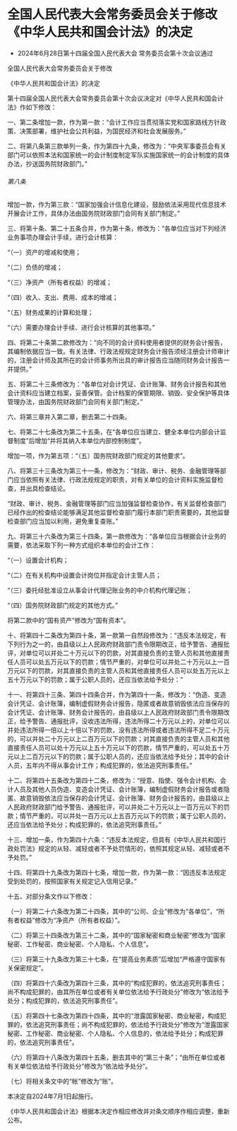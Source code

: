 # 全国人民代表大会常务委员会关于修改《中华人民共和国会计法》的决定

- 2024年6月28日第十四届全国人民代表大会
  常务委员会第十次会议通过

<!-- INFO END -->

全国人民代表大会常务委员会关于修改

《中华人民共和国会计法》的决定

第十四届全国人民代表大会常务委员会第十次会议决定对《中华人民共和国会计法》作如下修改：

一、第二条增加一款，作为第一款：“会计工作应当贯彻落实党和国家路线方针政策、决策部署，维护社会公共利益，为国民经济和社会发展服务。”

二、将第八条第三款单列一条，作为第四十九条，修改为：“中央军事委员会有关部门可以依照本法和国家统一的会计制度制定军队实施国家统一的会计制度的具体办法，抄送国务院财政部门。”

###### 第八条

增加一款，作为第三款：“国家加强会计信息化建设，鼓励依法采用现代信息技术开展会计工作，具体办法由国务院财政部门会同有关部门制定。”

三、将第十条、第二十五条合并，作为第十条，修改为：“各单位应当对下列经济业务事项办理会计手续，进行会计核算：

“（一）资产的增减和使用；

“（二）负债的增减；

“（三）净资产（所有者权益）的增减；

“（四）收入、支出、费用、成本的增减；

“（五）财务成果的计算和处理；

“（六）需要办理会计手续、进行会计核算的其他事项。”

四、将第二十条第二款修改为：“向不同的会计资料使用者提供的财务会计报告，其编制依据应当一致。有关法律、行政法规规定财务会计报告须经注册会计师审计的，注册会计师及其所在的会计师事务所出具的审计报告应当随同财务会计报告一并提供。”

五、将第二十三条修改为：“各单位对会计凭证、会计账簿、财务会计报告和其他会计资料应当建立档案，妥善保管。会计档案的保管期限、销毁、安全保护等具体管理办法，由国务院财政部门会同有关部门制定。”

六、将第三章并入第二章，删去第二十四条。

七、将第二十七条改为第二十五条，在“各单位应当建立、健全本单位内部会计监督制度”后增加“并将其纳入本单位内部控制制度”。

增加一项，作为第五项：“（五）国务院财政部门规定的其他要求”。

八、将第三十三条改为第三十一条，修改为：“财政、审计、税务、金融管理等部门应当依照有关法律、行政法规规定的职责，对有关单位的会计资料实施监督检查，并出具检查结论。

“财政、审计、税务、金融管理等部门应当加强监督检查协作，有关监督检查部门已经作出的检查结论能够满足其他监督检查部门履行本部门职责需要的，其他监督检查部门应当加以利用，避免重复查账。”

九、将第三十六条改为第三十四条，第一款修改为：“各单位应当根据会计业务的需要，依法采取下列一种方式组织本单位的会计工作：

“（一）设置会计机构；

“（二）在有关机构中设置会计岗位并指定会计主管人员；

“（三）委托经批准设立从事会计代理记账业务的中介机构代理记账；

“（四）国务院财政部门规定的其他方式。”

将第二款中的“国有资产”修改为“国有资本”。

十、将第四十二条改为第四十条，第一款第一自然段修改为：“违反本法规定，有下列行为之一的，由县级以上人民政府财政部门责令限期改正，给予警告、通报批评，对单位可以并处二十万元以下的罚款，对其直接负责的主管人员和其他直接责任人员可以处五万元以下的罚款；情节严重的，对单位可以并处二十万元以上一百万元以下的罚款，对其直接负责的主管人员和其他直接责任人员可以处五万元以上五十万元以下的罚款；属于公职人员的，还应当依法给予处分：”

十一、将第四十三条、第四十四条合并，作为第四十一条，修改为：“伪造、变造会计凭证、会计账簿，编制虚假财务会计报告，隐匿或者故意销毁依法应当保存的会计凭证、会计账簿、财务会计报告的，由县级以上人民政府财政部门责令限期改正，给予警告、通报批评，没收违法所得，违法所得二十万元以上的，对单位可以并处违法所得一倍以上十倍以下的罚款，没有违法所得或者违法所得不足二十万元的，可以并处二十万元以上二百万元以下的罚款；对其直接负责的主管人员和其他直接责任人员可以处十万元以上五十万元以下的罚款，情节严重的，可以处五十万元以上二百万元以下的罚款；属于公职人员的，还应当依法给予处分；其中的会计人员，五年内不得从事会计工作；构成犯罪的，依法追究刑事责任。”

十二、将第四十五条改为第四十二条，修改为：“授意、指使、强令会计机构、会计人员及其他人员伪造、变造会计凭证、会计账簿，编制虚假财务会计报告或者隐匿、故意销毁依法应当保存的会计凭证、会计账簿、财务会计报告的，由县级以上人民政府财政部门给予警告、通报批评，可以并处二十万元以上一百万元以下的罚款；情节严重的，可以并处一百万元以上五百万元以下的罚款；属于公职人员的，还应当依法给予处分；构成犯罪的，依法追究刑事责任。”

十三、增加一条，作为第四十六条：“违反本法规定，但具有《中华人民共和国行政处罚法》规定的从轻、减轻或者不予处罚情形的，依照其规定从轻、减轻或者不予处罚。”

十四、将第四十九条改为第四十七条，增加一款，作为第一款：“因违反本法规定受到处罚的，按照国家有关规定记入信用记录。”

十五、对部分条文作以下修改：

（一）将第二十六条改为第二十四条，其中的“公司、企业”修改为“各单位”，“所有者权益”修改为“净资产（所有者权益）”。

（二）将第三十四条改为第三十二条，其中的“国家秘密和商业秘密”修改为“国家秘密、工作秘密、商业秘密、个人隐私、个人信息”。

（三）将第三十九条改为第三十七条，在“提高业务素质”后增加“严格遵守国家有关保密规定”。

（四）将第四十六条改为第四十三条，其中的“构成犯罪的，依法追究刑事责任；尚不构成犯罪的，由其所在单位或者有关单位依法给予行政处分”修改为“依法给予处分；构成犯罪的，依法追究刑事责任”。

（五）将第四十七条改为第四十四条，其中的“泄露国家秘密、商业秘密，构成犯罪的，依法追究刑事责任；尚不构成犯罪的，依法给予行政处分”修改为“泄露国家秘密、工作秘密、商业秘密、个人隐私、个人信息的，依法给予处分；构成犯罪的，依法追究刑事责任”。

（六）将第四十八条改为第四十五条，删去其中的“第三十条”；“由所在单位或者有关单位依法给予行政处分”修改为“依法给予处分”。

（七）将相关条文中的“帐”修改为“账”。

本决定自2024年7月1日起施行。

《中华人民共和国会计法》根据本决定作相应修改并对条文顺序作相应调整，重新公布。

